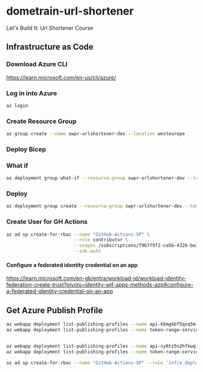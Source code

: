 # dometrain-url-shortener
Let's Build It: Url Shortener Course


## Infrastructure as Code

### Download Azure CLI
https://learn.microsoft.com/en-us/cli/azure/

### Log in into Azure
```bash
az login
```

### Create Resource Group

```bash
az group create --name swpr-urlshortener-dev --location westeurope
```

### Deploy Bicep

### What if
```bash
az deployment group what-if --resource-group swpr-urlshortener-dev --template-file infrastructure/main.bicep
```

### Deploy
```bash
az deployment group create --resource-group swpr-urlshortener-dev --template-file infrastructure/main.bicep
```

### Create User for GH Actions

```bash
az ad sp create-for-rbac --name "GitHub-Actions-SP" \
                         --role contributor \
                         --scopes /subscriptions/f9b779f2-ca5b-4326-be30-d1c483b8bd36 \
                         --sdk-auth
```



#### Configure a federated identity credential on an app

https://learn.microsoft.com/en-gb/entra/workload-id/workload-identity-federation-create-trust?pivots=identity-wif-apps-methods-azp#configure-a-federated-identity-credential-on-an-app

## Get Azure Publish Profile

```bash
az webapp deployment list-publishing-profiles --name api-kbmgkbf5qxq5m --resource-group swpr-urlshortener-dev --xml
az webapp deployment list-publishing-profiles --name token-range-service-kbmgkbf5qxq5m --resource-group swpr-urlshortener-dev --xml


az webapp deployment list-publishing-profiles --name api-sy6tz5n2hfkwq --resource-group swpr-urlshortener-stg --xml
az webapp deployment list-publishing-profiles --name token-range-service-sy6tz5n2hfkwq --resource-group swpr-urlshortener-stg --xml
```

```bash
az ad sp create-for-rbac --name "GitHub-Actions-SP" --role 'infra_deploy' --scopes /subscriptions/f9b779f2-ca5b-4326-be30-d1c483b8bd36 --sdk-auth
```